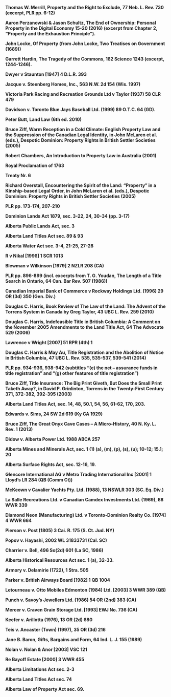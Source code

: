 **Thomas W. Merrill, Property and the Right to Exclude, 77 Neb. L. Rev. 730 (excerpt, PLR pp. 6-12)**

**Aaron Perzanowski & Jason Schultz, The End of Ownership: Personal Property in the Digital Economy 15-20 (2016) (excerpt from Chapter 2, “Property and the Exhaustion Principle”).**

**John Locke, Of Property (from John Locke, Two Treatises on Government (1689))**

**Garrett Hardin, The Tragedy of the Commons, 162 Science 1243 (excerpt, 1244-1246).**

**Dwyer v Staunton [1947] 4 D.L.R. 393**

**Jacque v. Steenberg Homes, Inc., 563 N.W. 2d 154 (Wis. 1997)**

**Victoria Park Racing and Recreation Grounds Ltd v Taylor (1937) 58 CLR 479**

**Davidson v. Toronto Blue Jays Baseball Ltd. (1999) 89 O.T.C. 64 (GD).**

**Peter Butt, Land Law (6th ed. 2010)**

**Bruce Ziff, Warm Reception in a Cold Climate: English Property Law and the Suppression of the Canadian Legal Identity, in John McLaren et al. (eds.), Despotic Dominion: Property Rights in British Settler Societies (2005)**

**Robert Chambers, An Introduction to Property Law in Australia (2001)**

**Royal Proclamation of 1763**

**Treaty Nr. 6**

**Richard Overstall, Encountering the Spirit of the Land: “Property” in a Kinship-based Legal Order, in John McLaren et al. (eds.), Despotic Dominion: Property Rights in British Settler Societies (2005)**

**PLR pp. 173-174, 207-210**

**Dominion Lands Act 1879, sec. 3-22, 24, 30-34 (pp. 3-17)**

**Alberta Public Lands Act, sec. 3**

**Alberta Land Titles Act sec. 89 & 93**

**Alberta Water Act sec. 3-4, 21-25, 27-28**

**R v Nikal [1996] 1 SCR 1013**

**Blewman v Wilkinson [1979] 2 NZLR 208 (CA)**

**PLR pp. 896-899 (incl. excerpts from T. G. Youdan, The Length of a Title Search in Ontario, 64 Can. Bar Rev. 507 (1986))**

**Canadian Imperial Bank of Commerce v Rockway Holdings Ltd. (1996) 29 OR (3d) 350 (Gen. Div.)**

**Douglas C. Harris, Book Review of The Law of the Land: The Advent of the Torrens System in Canada by Greg Taylor, 43 UBC L. Rev. 259 (2010)**

**Douglas C. Harris, Indefeasible Title in British Columbia: A Comment on the November 2005 Amendments to the Land Title Act, 64 The Advocate 529 (2006)**

**Lawrence v Wright [2007] 51 RPR (4th) 1**

**Douglas C. Harris & May Au, Title Registration and the Abolition of Notice in British Columbia, 47 UBC L. Rev. 535, 535-537, 539-541 (2014)**

**PLR pp. 934-936, 938-942 (subtitles “(e) the net – assurance funds in title registration” and “(g) other features of title registration”)**

**Bruce Ziff, Title Insurance: The Big Print Giveth, But Does the Small Print Taketh Away?, in David P. Grinlinton, Torrens in the Twenty-First Century 371, 372-382, 392-395 (2003)**

**Alberta Land Titles Act, sec. 14, 48, 50.1, 54, 56, 61-62, 170, 203.**

**Edwards v. Sims, 24 SW 2d 619 (Ky CA 1929)**

**Bruce Ziff, The Great Onyx Cave Cases – A Micro-History, 40 N. Ky. L. Rev. 1 (2013)**

**Didow v. Alberta Power Ltd. 1988 ABCA 257**

**Alberta Mines and Minerals Act, sec. 1 (1) (a), (m), (p), (s), (u); 10-12; 15.1; 20**

**Alberta Surface Rights Act, sec. 12-16, 19.**

**Glencore International AG v Metro Trading International Inc [2001] 1 Lloyd’s LR 284 (QB (Comm Ct))**

**McKeown v Cavalier Yachts Pty. Ltd. (1988), 13 NSWLR 303 (SC. Eq. Div.)**

**La Salle Recreations Ltd. v Canadian Camdex Investments Ltd. (1969), 68 WWR 339**

**Diamond Neon (Manufacturing) Ltd. v Toronto-Dominion Realty Co. [1974] 4 WWR 664**

**Pierson v. Post (1805) 3 Cai. R. 175 (S. Ct. Jud. NY)**

**Popov v. Hayashi, 2002 WL 31833731 (Cal. SC)**

**Charrier v. Bell, 496 So(2d) 601 (La SC, 1986)**

**Alberta Historical Resources Act sec. 1 (a), 32-33.**

**Armory v. Delamirie (1722), 1 Stra. 505**

**Parker v. British Airways Board [1982] 1 QB 1004**

**Letourneau v. Otto Mobiles Edmonton (1984) Ltd. [2003] 3 WWR 389 (QB)**

**Punch v. Savoy’s Jewellers Ltd. (1986) 54 OR (2nd) 383 (CA)**

**Mercer v. Craven Grain Storage Ltd. [1993] EWJ No. 736 (CA)**

**Keefer v. Arillotta (1976), 13 OR (2d) 680**

**Teis v. Ancaster (Town) (1997), 35 OR (3d) 216**

**Jane B. Baron, Gifts, Bargains and Form, 64 Ind. L. J. 155 (1989)**

**Nolan v. Nolan & Anor [2003] VSC 121**

**Re Bayoff Estate [2000] 3 WWR 455**

**Alberta Limitations Act sec. 2-3**

**Alberta Land Titles Act sec. 74**

**Alberta Law of Property Act sec. 69.**
